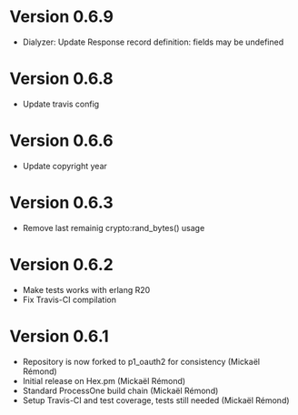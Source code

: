 # Version 0.6.9

* Dialyzer: Update Response record definition: fields may be undefined

# Version 0.6.8

* Update travis config

# Version 0.6.6

* Update copyright year

# Version 0.6.3

* Remove last remainig crypto:rand\_bytes() usage

# Version 0.6.2

* Make tests works with erlang R20
* Fix Travis-CI compilation

# Version 0.6.1

* Repository is now forked to p1_oauth2 for consistency (Mickaël Rémond)
* Initial release on Hex.pm (Mickaël Rémond)
* Standard ProcessOne build chain (Mickaël Rémond)
* Setup Travis-CI and test coverage, tests still needed (Mickaël Rémond)
